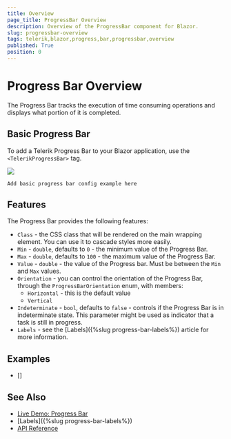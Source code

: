 ```yaml
---
title: Overview
page_title: ProgressBar Overview
description: Overview of the ProgressBar component for Blazor.
slug: progressbar-overview
tags: telerik,blazor,progress,bar,progressbar,overview
published: True
position: 0
---
```


# Progress Bar Overview

The Progress Bar tracks the execution of time consuming operations and displays what portion of it is completed. 


## Basic Progress Bar

To add a Telerik Progress Bar to your Blazor application, use the `<TelerikProgressBar>` tag. 

![](images/progress-bar-overview.gif)

````CSHTML
Add basic progress bar config example here
````

## Features

The Progress Bar provides the following features:

* `Class` - the CSS class that will be rendered on the main wrapping element. You can use it to cascade styles more easily.
* `Min` - `double`, defaults to `0` - the minimum value of the Progress Bar.
* `Max` - `double`, defaults to `100` - the maximum value of the Progress Bar.
* `Value` - `double` - the value of the Progress bar. Must be between the `Min` and `Max` values.
* `Orientation` - you can control the orientation of the Progress Bar, through the `ProgressBarOrientation` enum, with members:
    * `Horizontal` - this is the default value
    * `Vertical`
* `Indeterminate` - `bool`, defaults to `false` - controls if the Progress Bar is in indeterminate state. This parameter might be used as indicator that a task is still in progress.
* `Labels` - see the [Labels]({%slug progress-bar-labels%}) article for more information.

## Examples

* []

## See Also

  * [Live Demo: Progress Bar](https://demos.telerik.com/blazor-ui/TODO)
  * [Labels]({%slug progress-bar-labels%})
  * [API Reference](https://docs.telerik.com/blazor-ui/api/Telerik.Blazor.Components.TelerikProgressBar)
   
